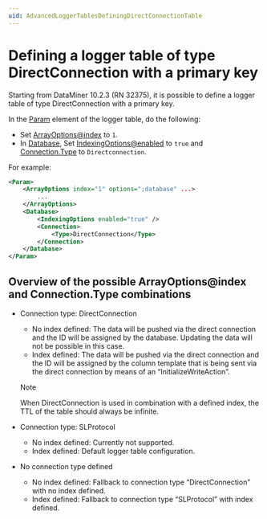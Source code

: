 ```yaml
---
uid: AdvancedLoggerTablesDefiningDirectConnectionTable
---
```


# Defining a logger table of type DirectConnection with a primary key

Starting from DataMiner 10.2.3 (RN 32375), it is possible to define a logger table of type DirectConnection with a primary key.

In the [Param](xref:Protocol.Params.Param) element of the logger table, do the following:

- Set [ArrayOptions@index](xref:Protocol.Params.Param.ArrayOptions-index) to `1`.
- In [Database](xref:Protocol.Params.Param.Database), Set [IndexingOptions@enabled](xref:Protocol.Params.Param.Database.IndexingOptions-enabled) to `true` and [Connection.Type](xref:Protocol.Params.Param.Database.Connection.Type) to `Directconnection`.

For example:

```xml
<Param>
    <ArrayOptions index="1" options=";database" ...>
        ...
    </ArrayOptions>
    <Database>
        <IndexingOptions enabled="true" />
        <Connection>
            <Type>DirectConnection</Type>
        </Connection>
    </Database>
</Param>
```

## Overview of the possible ArrayOptions@index and Connection.Type combinations

- Connection type: DirectConnection
  - No index defined: The data will be pushed via the direct connection and the ID will be assigned by the database. Updating the data will not be possible in this case.
  - Index defined: The data will be pushed via the direct connection and the ID will be assigned by the column template that is being sent via the direct connection by means of an “InitializeWriteAction”.

  > [!NOTE]
  > When DirectConnection is used in combination with a defined index, the TTL of the table should always be infinite.

- Connection type: SLProtocol
  - No index defined: Currently not supported.
  - Index defined: Default logger table configuration.
- No connection type defined
  - No index defined: Fallback to connection type “DirectConnection” with no index defined.
  - Index defined: Fallback to connection type “SLProtocol” with index defined.
